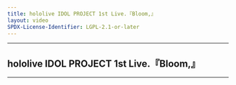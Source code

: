 ```yaml
---
title: hololive IDOL PROJECT 1st Live.『Bloom,』
layout: video
SPDX-License-Identifier: LGPL-2.1-or-later
---
```


---

## hololive IDOL PROJECT 1st Live.『Bloom,』

<div class="container">
  <video-js id="my-video" class="vjs-fluid vjs-layout-medium" controls preload="auto" poster="https://xx58j-my.sharepoint.com/:i:/g/personal/akunanime_xx58j_onmicrosoft_com/EXU9RmUBYp1Jkg-U4amhcroB_ZkI45QxuJoua_NyT-FVkA?download=1">
    <source src="https://xx58j-my.sharepoint.com/:v:/g/personal/peekaboo_xx58j_onmicrosoft_com/EZrtRq4GFwNGjIXr18z44a8BTFMHmcxz2MHclfk4zntweA?download=1" type="video/mp4"/>
  </video-js>
</div>

---